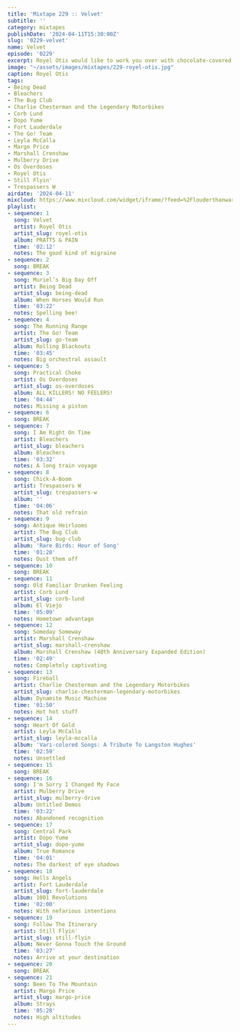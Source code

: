 ```yaml
---
title: 'Mixtape 229 :: Velvet'
subtitle: ''
category: mixtapes
publishDate: '2024-04-11T15:30:00Z'
slug: '0229-velvet'
name: Velvet
episode: '0229'
excerpt: Royel Otis would like to work you over with chocolate-covered brass knuckles.
image: "~/assets/images/mixtapes/229-royel-otis.jpg"
caption: Royel Otis
tags:
- Being Dead
- Bleachers
- The Bug Club
- Charlie Chesterman and the Legendary Motorbikes
- Corb Lund
- Dopo Yume
- Fort Lauderdale
- The Go! Team
- Leyla McCalla
- Margo Price
- Marshall Crenshaw
- Mulberry Drive
- Os Overdoses
- Royel Otis
- Still Flyin'
- Trespassers W
airdate: '2024-04-11'
mixcloud: https://www.mixcloud.com/widget/iframe/?feed=%2Flouderthanwar%2Fthe-mixtape-229-velvet-2024-04-11%2F&hide_artwork=1&hide_cover=1
playlist:
- sequence: 1
  song: Velvet
  artist: Royel Otis
  artist_slug: royel-otis
  album: PRATTS & PAIN
  time: '02:12'
  notes: The good kind of migraine
- sequence: 2
  song: BREAK
- sequence: 3
  song: Muriel’s Big Day Off
  artist: Being Dead
  artist_slug: being-dead
  album: When Horses Would Run
  time: '03:22'
  notes: Spelling bee!
- sequence: 4
  song: The Running Range
  artist: The Go! Team
  artist_slug: go-team
  album: Rolling Blackouts
  time: '03:45'
  notes: Big orchestral assault
- sequence: 5
  song: Practical Choke
  artist: Os Overdoses
  artist_slug: os-overdoses
  album: ALL KILLERS! NO FEELERS!
  time: '04:44'
  notes: Missing a piston
- sequence: 6
  song: BREAK
- sequence: 7
  song: I Am Right On Time
  artist: Bleachers
  artist_slug: bleachers
  album: Bleachers
  time: '03:32'
  notes: A long train voyage
- sequence: 8
  song: Chick-A-Boom
  artist: Trespassers W
  artist_slug: trespassers-w
  album: ''
  time: '04:06'
  notes: That old refrain
- sequence: 9
  song: Antique Heirlooms
  artist: The Bug Club
  artist_slug: bug-club
  album: 'Rare Birds: Hour of Song'
  time: '01:28'
  notes: Dust them off
- sequence: 10
  song: BREAK
- sequence: 11
  song: Old Familiar Drunken Feeling
  artist: Corb Lund
  artist_slug: corb-lund
  album: El Viejo
  time: '05:09'
  notes: Hometown advantage
- sequence: 12
  song: Someday Someway
  artist: Marshall Crenshaw
  artist_slug: marshall-crenshaw
  album: Marshall Crenshaw (40th Anniversary Expanded Edition)
  time: '02:49'
  notes: Completely captivating
- sequence: 13
  song: Fireball
  artist: Charlie Chesterman and the Legendary Motorbikes
  artist_slug: charlie-chesterman-legendary-motorbikes
  album: Dynamite Music Machine
  time: '01:50'
  notes: Hot hot stuff
- sequence: 14
  song: Heart Of Gold
  artist: Leyla McCalla
  artist_slug: leyla-mccalla
  album: 'Vari-colored Songs: A Tribute To Langston Hughes'
  time: '02:59'
  notes: Unsettled
- sequence: 15
  song: BREAK
- sequence: 16
  song: I'm Sorry I Changed My Face
  artist: Mulberry Drive
  artist_slug: mulberry-drive
  album: Untitled Demos
  time: '03:22'
  notes: Abandoned recognition
- sequence: 17
  song: Central Park
  artist: Dopo Yume
  artist_slug: dopo-yume
  album: True Romance
  time: '04:01'
  notes: The darkest of eye shadows
- sequence: 18
  song: Hells Angels
  artist: Fort Lauderdale
  artist_slug: fort-lauderdale
  album: 1001 Revolutions
  time: '02:00'
  notes: With nefarious intentions
- sequence: 19
  song: Follow The Itinerary
  artist: Still Flyin'
  artist_slug: still-flyin
  album: Never Gonna Touch the Ground
  time: '03:27'
  notes: Arrive at your destination
- sequence: 20
  song: BREAK
- sequence: 21
  song: Been To The Mountain
  artist: Margo Price
  artist_slug: margo-price
  album: Strays
  time: '05:28'
  notes: High altitudes
---
```


